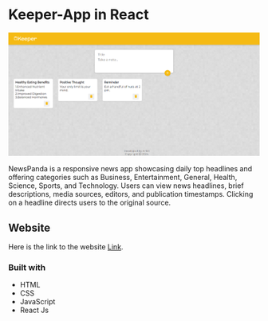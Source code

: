 # Keeper-App in React

![Main Page](https://github.com/iamankit7667/Keeper-app/blob/main/src/components/screenshots/main.png)

NewsPanda is a responsive news app showcasing daily top headlines and offering categories such as Business, Entertainment, General, Health, Science, Sports, and Technology. Users can view news headlines, brief descriptions, media sources, editors, and publication timestamps. Clicking on a headline directs users to the original source.

## Website

Here is the link to the website [Link](https://iamankit7667.github.io/NewsPanda/).

### Built with

- HTML
- CSS
- JavaScript
- React Js
